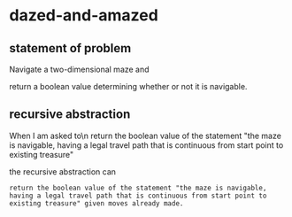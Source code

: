 # dazed-and-amazed

## statement of problem
  Navigate a two-dimensional maze and
  
  return a boolean value determining whether or not it is navigable.

## recursive abstraction
  When I am asked to\n
    return the boolean value of the statement "the maze is navigable, having a legal travel path that is continuous from start point to existing treasure"
    
  the recursive abstraction can
  
    return the boolean value of the statement "the maze is navigable, having a legal travel path that is continuous from start point to existing treasure" given moves already made.
